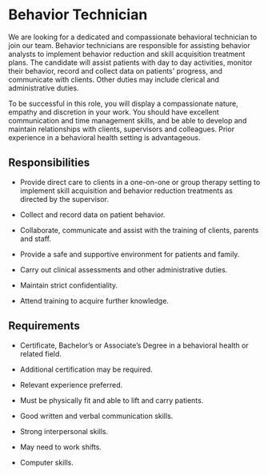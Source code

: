 # Behavior Technician

We are looking for a dedicated and compassionate behavioral technician to join our team. Behavior technicians are responsible for assisting behavior analysts to implement behavior reduction and skill acquisition treatment plans. The candidate will assist patients with day to day activities, monitor their behavior, record and collect data on patients' progress, and communicate with clients. Other duties may include clerical and administrative duties.

To be successful in this role, you will display a compassionate nature, empathy and discretion in your work. You should have excellent communication and time management skills, and be able to develop and maintain relationships with clients, supervisors and colleagues. Prior experience in a behavioral health setting is advantageous.

## Responsibilities

* Provide direct care to clients in a one-on-one or group therapy setting to implement skill acquisition and behavior reduction treatments as directed by the supervisor.

* Collect and record data on patient behavior.

* Collaborate, communicate and assist with the training of clients, parents and staff.

* Provide a safe and supportive environment for patients and family.

* Carry out clinical assessments and other administrative duties.

* Maintain strict confidentiality.

* Attend training to acquire further knowledge.

## Requirements

* Certificate, Bachelor’s or Associate’s Degree in a behavioral health or related field.

* Additional certification may be required.

* Relevant experience preferred.

* Must be physically fit and able to lift and carry patients.

* Good written and verbal communication skills.

* Strong interpersonal skills.

* May need to work shifts.

* Computer skills.

